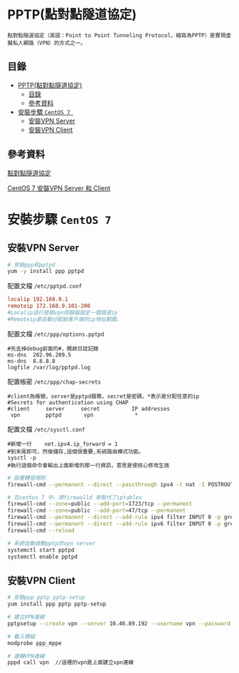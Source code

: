 # PPTP(點對點隧道協定)

```
點對點隧道協定（英語：Point to Point Tunneling Protocol，縮寫為PPTP）是實現虛擬私人網路（VPN）的方式之一。
```

## 目錄

- [PPTP(點對點隧道協定)](#pptp點對點隧道協定)
	- [目錄](#目錄)
	- [參考資料](#參考資料)
- [安裝步驟 `CentOS 7 `](#安裝步驟-centos-7-)
	- [安裝VPN Server](#安裝vpn-server)
	- [安裝VPN Client](#安裝vpn-client)

## 參考資料

[點對點隧道協定](https://zh.wikipedia.org/zh-tw/%E9%BB%9E%E5%B0%8D%E9%BB%9E%E9%9A%A7%E9%81%93%E5%8D%94%E8%AD%B0)

[CentOS 7 安裝VPN Server 和 Client](https://www.796t.com/content/1548169205.html)

# 安裝步驟 `CentOS 7 `

## 安裝VPN Server

```bash
# 安裝ppp和pptpd
yum -y install ppp pptpd
```

配置文檔 `/etc/pptpd.conf`

```conf
localip 192.168.9.1
remoteip 172.168.9.101-200
#Localip這行是給vpn伺服器設定一個隧道ip
#Remoteip是自動分配給客戶端的ip地址範圍。
```

配置文檔 `/etc/ppp/options.pptpd`

```
#先去掉debug前面的#，開啟日誌記錄
ms-dns  202.96.209.5
ms-dns  8.8.8.8
logfile /var/log/pptpd.log
```

配置帳密 `/etc/ppp/chap-secrets`

```
#client為帳號，server是pptpd服務，secret是密碼，*表示是分配任意的ip
#Secrets for authentication using CHAP
#client     server     secret          IP addresses
 vpn        pptpd       vpn             *
```

配置文檔 `/etc/sysctl.conf`

```
#新增一行    net.ipv4.ip_forward = 1
#到末尾即可，然後儲存,這個很重要,系統路由模式功能。
sysctl -p
#執行這個命令會輸出上面新增的那一行資訊，意思是使核心修改生效
```

```bash
# 設置轉發規則
firewall-cmd --permanent --direct --passthrough ipv4 -t nat -I POSTROUTING -o eth1 -j MASQUERADE -s 192.168.9.0/24

# 在centos 7 中，用firewalld 來取代了iptables
firewall-cmd --zone=public --add-port=1723/tcp --permanent
firewall-cmd --zone=public --add-port=47/tcp --permanent
firewall-cmd --permanent --direct --add-rule ipv4 filter INPUT 0 -p gre -j ACCEPT
firewall-cmd --permanent --direct --add-rule ipv6 filter INPUT 0 -p gre -j ACCEPT
firewall-cmd --reload

# 系統自動啟動pptp的vpn server
systemctl start pptpd
systemctl enable pptpd
```

## 安裝VPN Client

```bash
# 安裝ppp pptp pptp-setup
yum install ppp pptp pptp-setup

# 建立VPN連線
pptpsetup --create vpn --server 10.46.89.192 --username vpn --password vpn --start

# 載入模組
modprobe ppp_mppe

# 連線VPN連線
pppd call vpn  //這裡的vpn是上面建立vpn連線
```